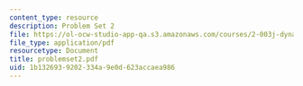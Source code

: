 ```yaml
---
content_type: resource
description: Problem Set 2
file: https://ol-ocw-studio-app-qa.s3.amazonaws.com/courses/2-003j-dynamics-and-vibration-13-013j-fall-2002/1b1326939202334a9e0d623accaea986_problemset2.pdf
file_type: application/pdf
resourcetype: Document
title: problemset2.pdf
uid: 1b132693-9202-334a-9e0d-623accaea986
---
```

